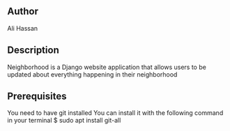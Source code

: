 ## Author
Ali Hassan

## Description
Neighborhood is a Django website application that allows users to be updated about everything happening in their neighborhood

## Prerequisites
You need to have git installed You can install it with the following command in your terminal $ sudo apt install git-all

